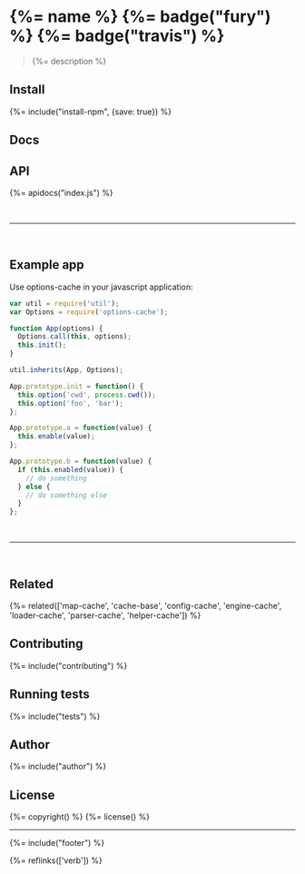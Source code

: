 # {%= name %} {%= badge("fury") %} {%= badge("travis") %}

> {%= description %}

## Install
{%= include("install-npm", {save: true}) %}

## Docs

<!-- toc -->

## API
{%= apidocs("index.js") %}

<br>

***

<br>

## Example app

Use options-cache in your javascript application:

```js
var util = require('util');
var Options = require('options-cache');

function App(options) {
  Options.call(this, options);
  this.init();
}

util.inherits(App, Options);

App.prototype.init = function() {
  this.option('cwd', process.cwd());
  this.option('foo', 'bar');
};

App.prototype.a = function(value) {
  this.enable(value);
};

App.prototype.b = function(value) {
  if (this.enabled(value)) {
    // do something
  } else {
    // do something else
  }
};
```

<br>

***

<br>


## Related
{%= related(['map-cache', 'cache-base', 'config-cache', 'engine-cache', 'loader-cache', 'parser-cache', 'helper-cache']) %}

## Contributing
{%= include("contributing") %}

## Running tests
{%= include("tests") %}

## Author
{%= include("author") %}

## License
{%= copyright() %}
{%= license() %}

***

{%= include("footer") %}

{%= reflinks(['verb']) %}

<!-- deps:mocha -->
